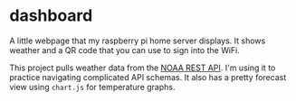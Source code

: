 # dashboard

A little webpage that my raspberry pi home server displays. It shows weather and a QR code that you can use to sign into the WiFi.



This project pulls weather data from the [NOAA REST API](https://weather-gov.github.io/api/general-faqs). I'm using it to practice navigating complicated API schemas. It also has a pretty forecast view using `chart.js` for temperature graphs. 
